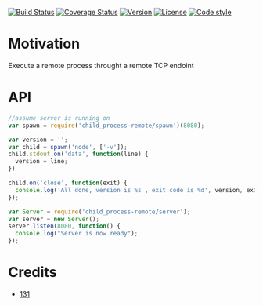 
[![Build Status](https://travis-ci.org/131/child_process-remote.svg?branch=master)](https://travis-ci.org/131/child_process-remote)
[![Coverage Status](https://coveralls.io/repos/github/131/child_process-remote/badge.svg?branch=master)](https://coveralls.io/github/131/child_process-remote?branch=master)
[![Version](https://img.shields.io/npm/v/child_process-remote.svg)](https://www.npmjs.com/package/child_process-remote)
[![License](https://img.shields.io/badge/license-MIT-blue.svg)](http://opensource.org/licenses/MIT)
[![Code style](https://img.shields.io/badge/code%2fstyle-ivs-green.svg)](https://www.npmjs.com/package/eslint-plugin-ivs)


# Motivation

Execute a remote process throught a remote TCP endoint


# API

```client.js
//assume server is running on 
var spawn = require('child_process-remote/spawn')(8080);

var version = '';
var child = spawn('node', ['-v']);
child.stdout.on('data', function(line) {
  version = line;
})

child.on('close', function(exit) {
  console.log('All done, version is %s , exit code is %d', version, exit);
});
```

```server.js
var Server = require('child_process-remote/server');
var server = new Server();
server.listen(8080, function() {
  console.log("Server is now ready");
});
```







# Credits 
* [131](https://github.com/131)

